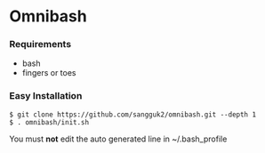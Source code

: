 # Omnibash #

### Requirements ###
- bash
- fingers or toes

### Easy Installation ###
```
$ git clone https://github.com/sangguk2/omnibash.git --depth 1
$ . omnibash/init.sh
```
You must **not** edit the auto generated line in ~/.bash_profile
